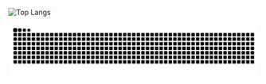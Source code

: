 ![Top Langs](https://github-readme-stats.vercel.app/api/top-langs/?username=eduardofhammes&layout=compact&theme=radical)


![Snake animation](https://github.com/eduardofhammes/eduardofhammes/blob/output/github-contribution-grid-snake-dark.svg)
